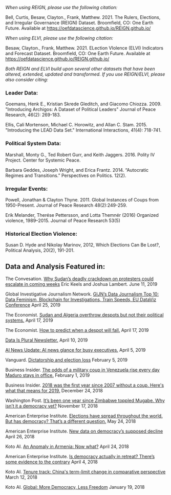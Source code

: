 
*When using REIGN, please use the following citation:*

Bell, Curtis, Besaw, Clayton., Frank, Matthew. 2021. The Rulers, Elections, and Irregular Governance (REIGN) Dataset. Broomfield, CO: One Earth Future. Available at https://oefdatascience.github.io/REIGN.github.io/

*When using ELVI, please use the following citation:*

Besaw, Clayton., Frank, Matthew. 2021. ELection VIolence (ELVI) Indicators and Forecast Dataset. Broomfield, CO: One Earth Future. Available at https://oefdatascience.github.io/REIGN.github.io/

*Both REIGN and ELVI build upon several other datasets that have been altered, extended, updated and transformed. If you use REIGN/ELVI, please also consider citing:*

### Leader Data:

Goemans, Henk E., Kristian Skrede Gleditch, and Giacomo Chiozza. 2009. "Introducing Archigos: A Dataset of Political Leaders" Journal of Peace Research, 46(2): 269-183. 

Ellis, Cali Mortenson, Michael C. Horowitz, and Allan C. Stam. 2015. "Introducing the LEAD Data Set." International Interactions, 41(4): 718-741. 

### Political System Data:

Marshall, Monty G., Ted Robert Gurr, and Keith Jaggers. 2016. Polity IV Project. Center for Systemic Peace. 

Barbara Geddes, Joseph Wright, and Erica Frantz. 2014. “Autocratic Regimes and Transitions.” Perspectives on Politics. 12(2).

### Irregular Events:

Powell, Jonathan & Clayton Thyne. 2011. Global Instances of Coups from 1950-Present. Journal of Peace Research 48(2):249-259.

Erik Melander, Therése Pettersson, and Lotta Themnér (2016) Organized violence, 1989–2015. Journal of Peace Research 53(5) 

### Historical Election Violence:

Susan D. Hyde and Nikolay Marinov, 2012, Which Elections Can Be Lost?, Political Analysis, 20(2), 191-201.


## Data and Analysis Featured in:

The Convesation. [Why Sudan’s deadly crackdown on protesters could escalate in coming weeks](https://theconversation.com/why-sudans-deadly-crackdown-on-protesters-could-escalate-in-coming-weeks-118499) Eric Keels and Joshua Lambert. June 11, 2019

Global Investigative Journalism Network. [GIJN’s Data Journalism Top 10: Data Feminism, Blockchain for Investigations, Train Speeds, EU DataViz Conference](https://gijn.org/2019/04/25/gijns-data-journalism-top-10-data-feminism-blockchain-for-investigations-train-speeds-eu-dataviz-conference/) April 25, 2019

The Economist. [Sudan and Algeria overthrow despots but not their political systems.](https://www.economist.com/international/2019/04/20/sudan-and-algeria-overthrow-despots-but-not-their-political-systems) April 17, 2019

The Economist. [How to predict when a despot will fall.](https://www.economist.com/international/2019/04/20/how-to-predict-when-a-despot-will-fall) April 17, 2019

[Data Is Plural Newsletter.](https://tinyletter.com/data-is-plural) April 10, 2019

[AI News Update: AI news glance for busy executives.](http://ainewsupdate.com/#/) April 5, 2019

Vanguard. [Dictatorship and election loss](https://www.vanguardngr.com/2019/02/dictatorship-and-election-loss-2/) February 5, 2019

Business Insider. [The odds of a military coup in Venezuela rise every day Maduro stays in office.](https://www.businessinsider.com/venezuela-coup-odds-rise-as-maduro-stays-2019-2) February 1, 2019

Business Insider. [2018 was the first year since 2007 without a coup. Here's what that means for 2019.](https://www.businessinsider.com/2018-had-no-couo-detat-heres-what-that-means-2019-2018-12) December 24, 2018

Washington Post. [It’s been one year since Zimbabwe toppled Mugabe. Why isn’t it a democracy yet?](https://www.washingtonpost.com/news/monkey-cage/wp/2018/11/17/its-been-one-year-since-zimbabwe-toppled-mugabe-why-isnt-it-a-democracy-yet/?noredirect=on&utm_term=.f765194d58e1) November 17, 2018

American Enterprise Institute. [Elections have spread throughout the world. But has democracy? That’s a different question.](http://www.aei.org/publication/elections-have-spread-but-has-democracy/) May 24, 2018

American Enterprise Institute. [New data on democracy’s supposed decline](http://www.aei.org/publication/new-data-on-democracys-putative-decline/) April 26, 2018

Koto AI. [An Anomaly in Armenia: Now what?](https://blog.koto.ai/2018/04/24/armenia-anomaly/) April 24, 2018

American Enterprise Institute. [Is democracy actually in retreat? There’s some evidence to the contrary](https://www.aei.org/publication/is-democracy-actually-in-retreat-evidence-to-the-contrary/) April 4, 2018

Koto AI. [Tenure track: China's term-limit change in comparative perspective](https://blog.koto.ai/2018/03/12/tenure-track-china-in-comparative-perspective/) March 12, 2018

Koto AI. [Global: More Democracy, Less Freedom](https://blog.koto.ai/2018/01/19/more_democracy_less_freedom/) January 19, 2018



